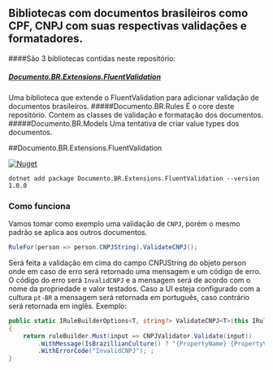 ## Bibliotecas com documentos brasileiros como CPF, CNPJ com suas respectivas validações e formatadores.

</div>

####São 3 bibliotecas contidas neste repositório:
##### [Documento.BR.Extensions.FluentValidation](#documentobrextensionsfluentvalidation)
Uma biblioteca que extende o FluentValidation para adicionar validação de documentos brasileiros.
#####Documento.BR.Rules
É o core deste repositório. Contem as classes de validação e formatação dos documentos.
#####Documento.BR.Models
Uma tentativa de criar value types dos documentos.

##Documento.BR.Extensions.FluentValidation

<a href="https://www.nuget.org/packages/Documento.BR.Extensions.FluentValidation"><img alt="Nuget" src="https://img.shields.io/nuget/v/Documento.BR.Extensions.FluentValidation"></a>

`dotnet add package Documento.BR.Extensions.FluentValidation --version 1.0.0`




### Como funciona
Vamos tomar como exemplo uma validação de `CNPJ`, porém o mesmo padrão se aplica aos outros documentos.
```csharp
RuleFor(person => person.CNPJString).ValidateCNPJ();
```
Será feita a validação em cima do campo CNPJString do objeto person onde em caso de erro será retornado uma mensagem e um código de erro.
O código do erro será `InvalidCNPJ` e a mensagem será de acordo com o nome da propriedade e valor testados. Caso a UI esteja configurado com a cultura `pt-BR` a mensagem será retornada em português, caso contrário será retornada em inglês.
Exemplo:
```csharp
public static IRuleBuilderOptions<T, string?> ValidateCNPJ<T>(this IRuleBuilderInitial<T, string?> ruleBuilder)
{
    return ruleBuilder.Must(input => CNPJValidator.Validate(input))
        .WithMessage(IsBrazillianCulture() ? "{PropertyName} {PropertyValue} não é válido." : "{PropertyName} {PropertyValue} is not valid.")
        .WithErrorCode("InvalidCNPJ"); ;
}
```